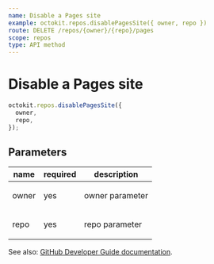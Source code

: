 ```yaml
---
name: Disable a Pages site
example: octokit.repos.disablePagesSite({ owner, repo })
route: DELETE /repos/{owner}/{repo}/pages
scope: repos
type: API method
---
```


# Disable a Pages site

```js
octokit.repos.disablePagesSite({
  owner,
  repo,
});
```

## Parameters

<table>
  <thead>
    <tr>
      <th>name</th>
      <th>required</th>
      <th>description</th>
    </tr>
  </thead>
  <tbody>
    <tr><td>owner</td><td>yes</td><td>

owner parameter

</td></tr>
<tr><td>repo</td><td>yes</td><td>

repo parameter

</td></tr>
  </tbody>
</table>

See also: [GitHub Developer Guide documentation](https://developer.github.com/v3/repos/pages/#disable-a-pages-site).

